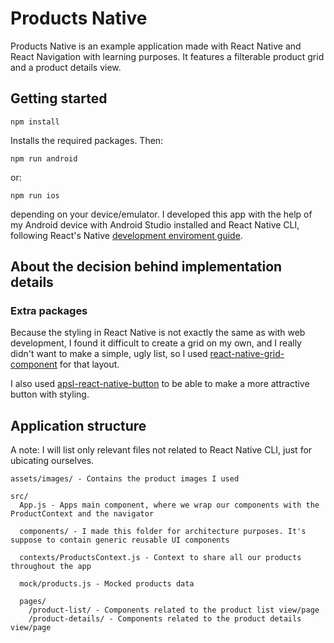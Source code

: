 # Products Native

Products Native is an example application made with React Native and React Navigation with learning purposes. It features a filterable product grid and a product details view.

## Getting started

```
npm install
```

Installs the required packages. Then:

```
npm run android
```

or:

```
npm run ios
```

depending on your device/emulator. I developed this app with the help of my Android device with Android Studio installed and React Native CLI, following React's Native [development enviroment guide](https://reactnative.dev/docs/environment-setup).

## About the decision behind implementation details

### Extra packages

Because the styling in React Native is not exactly the same as with web development, I found it difficult to create a grid on my own, and I really didn't want to make a simple, ugly list, so I used [react-native-grid-component](https://www.npmjs.com/package/react-native-grid-component) for that layout.

I also used [apsl-react-native-button](https://www.npmjs.com/package/apsl-react-native-button) to be able to make a more attractive button with styling.

## Application structure

A note: I will list only relevant files not related to React Native CLI, just for ubicating ourselves.

```
assets/images/ - Contains the product images I used

src/
  App.js - Apps main component, where we wrap our components with the ProductContext and the navigator

  components/ - I made this folder for architecture purposes. It's suppose to contain generic reusable UI components

  contexts/ProductsContext.js - Context to share all our products throughout the app

  mock/products.js - Mocked products data

  pages/
    /product-list/ - Components related to the product list view/page
    /product-details/ - Components related to the product details view/page
```
